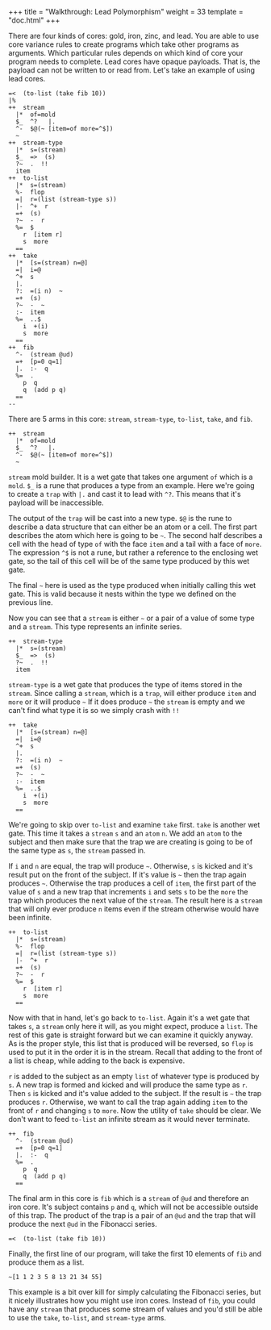 +++
title = "Walkthrough: Lead Polymorphism"
weight = 33
template = "doc.html"
+++

There are four kinds of cores: gold, iron, zinc, and lead. You are able to use core variance rules to create programs which take other programs as arguments. Which particular rules depends on which kind of core your program needs to complete. Lead cores have opaque payloads. That is, the payload can not be written to or read from. Let's take an example of using lead cores.

```
=<  (to-list (take fib 10))
|%
++  stream
  |*  of=mold
  $_  ^?   |.
  ^-  $@(~ [item=of more=^$])
  ~
++  stream-type
  |*  s=(stream)
  $_  =>  (s)
  ?~  .  !!
  item
++  to-list
  |*  s=(stream)
  %-  flop
  =|  r=(list (stream-type s))
  |-  ^+  r
  =+  (s)
  ?~  -  r
  %=  $
    r  [item r]
    s  more
  ==
++  take
  |*  [s=(stream) n=@]
  =|  i=@
  ^+  s
  |.
  ?:  =(i n)  ~
  =+  (s)
  ?~  -  ~
  :-  item
  %=  ..$
    i  +(i)
    s  more
  ==
++  fib
  ^-  (stream @ud)
  =+  [p=0 q=1]
  |.  :-  q
  %=  .
    p  q
    q  (add p q)
  ==
--
```

There are 5 arms in this core: `stream`, `stream-type`, `to-list`, `take`, and `fib`. 


```
++  stream
  |*  of=mold
  $_  ^?   |.
  ^-  $@(~ [item=of more=^$])
  ~
```

`stream` mold builder. It is a wet gate that takes one argument `of` which is a `mold`. `$_` is a rune that produces a type from an example. Here we're going to create a `trap` with `|.` and cast it to lead with `^?`. This means that it's payload will be inaccessible.

The output of the `trap` will be cast into a new type. `$@` is the rune to describe a data structure that can either be an atom or a cell. The first part describes the atom which here is going to be `~`. The second half describes a cell with the head of type `of` with the face `item` and a tail with a face of `more`. The expression `^$` is not a rune, but rather a reference to the enclosing wet gate, so the tail of this cell will be of the same type produced by this wet gate.

The final `~` here is used as the type produced when initially calling this wet gate. This is valid because it nests within the type we defined on the previous line.

Now you can see that a `stream` is either `~` or a pair of a value of some type and a `stream`. This type represents an infinite series.

```
++  stream-type
  |*  s=(stream)
  $_  =>  (s)
  ?~  .  !!
  item
```

`stream-type` is a wet gate that produces the type of items stored in the `stream`. Since calling a `stream`, which is a `trap`, will either produce `item` and `more` or it will produce `~` If it does produce `~` the `stream` is empty and we can't find what type it is so we simply crash with `!!`

```
++  take
  |*  [s=(stream) n=@]
  =|  i=@
  ^+  s
  |.
  ?:  =(i n)  ~
  =+  (s)
  ?~  -  ~
  :-  item
  %=  ..$
    i  +(i)
    s  more
  ==
```

We're going to skip over `to-list` and examine `take` first. `take` is another wet gate. This time it takes a `stream` `s` and an `atom` `n`. We add an `atom` to the subject and then make sure that the trap we are creating is going to be of the same type as `s`, the `stream` passed in.

If `i` and `n` are equal, the trap will produce `~`. Otherwise, `s` is kicked and it's result put on the front of the subject. If it's value is `~` then the trap again produces `~`. Otherwise the trap produces a cell of `item`, the first part of the value of `s` and a new trap that increments `i` and sets `s` to be the `more` the trap which produces the next value of the `stream`. The result here is a `stream` that will only ever produce `n`  items even if the stream otherwise would have been infinite.

```
++  to-list
  |*  s=(stream)
  %-  flop
  =|  r=(list (stream-type s))
  |-  ^+  r
  =+  (s)
  ?~  -  r
  %=  $
    r  [item r]
    s  more
  ==
```

Now with that in hand, let's go back to `to-list`. Again it's a wet gate that takes `s`, a `stream` only here it will, as you might expect, produce a `list`. The rest of this gate is straight forward but we can examine it quickly anyway. As is the proper style, this list that is produced will be reversed, so `flop` is used to put it in the order it is in the stream. Recall that adding to the front of a list is cheap, while adding to the back is expensive.

`r` is added to the subject as an empty `list` of whatever type is produced by `s`. A new trap is formed and kicked and will produce the same type as `r`. Then `s` is kicked and it's value added to the subject. If the result is `~` the trap produces `r`. Otherwise, we want to call the trap again adding `item` to the front of `r` and changing `s` to `more`. Now the utility of `take` should be clear. We don't want to feed `to-list` an infinite stream as it would never terminate.

```
++  fib
  ^-  (stream @ud)
  =+  [p=0 q=1]
  |.  :-  q
  %=  .
    p  q
    q  (add p q)
  ==
```

The final arm in this core is `fib` which is a `stream` of `@ud` and therefore an iron core. It's subject contains `p` and `q`, which will not be accessible outside of this trap. The product of the trap is a pair of an `@ud` and the trap that will produce the next `@ud` in the Fibonacci series.


```
=<  (to-list (take fib 10))
```

Finally, the first line of our program, will take the first 10 elements of `fib` and produce them as a list.

```
~[1 1 2 3 5 8 13 21 34 55]
```

This example is a bit over kill for simply calculating the Fibonacci series, but it nicely illustrates how you might use iron cores. Instead of `fib`, you could have any `stream` that produces some stream of values and you'd still be able to use the `take`, `to-list`, and `stream-type` arms.